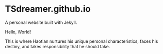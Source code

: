 # TSdreamer.github.io


A personal website built with Jekyll.

Hello, World!

This is where Haotian nurtures his unique personal characteristics, faces his destiny, and takes responsibility that he should take.




